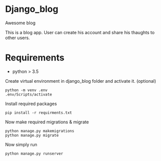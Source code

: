 # Django_blog
Awesome blog 

This is a blog app. User can create his account and share his thaughts to other users.

# Requirements

* python > 3.5


Create virtual environment in django_blog folder and activate it. (optional)
```
python -m venv .env
.env/Scripts/activate
``` 

Install required packages
```
pip install -r requirments.txt
```

Now make required migrations & migrate
```
python manage.py makemigrations
python manage.py migrate
```

Now simply run
```
python manage.py runserver
```
